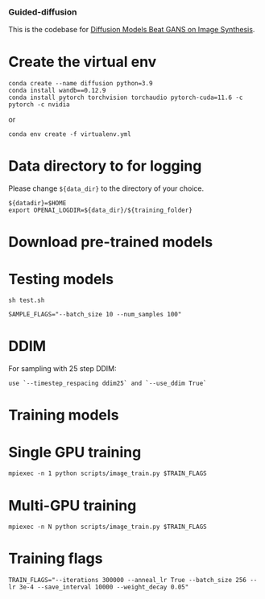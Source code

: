 ### Guided-diffusion

This is the codebase for [Diffusion Models Beat GANS on Image Synthesis](http://arxiv.org/abs/2105.05233).

# Create the virtual env

```
conda create --name diffusion python=3.9
conda install wandb==0.12.9
conda install pytorch torchvision torchaudio pytorch-cuda=11.6 -c pytorch -c nvidia
```

or

`conda env create -f virtualenv.yml`

# Data directory to for logging

Please change `${data_dir}` to the directory of your choice. 
```
${datadir}=$HOME
export OPENAI_LOGDIR=${data_dir}/${training_folder}
```

# Download pre-trained models


# Testing models

```
sh test.sh 
```

```
SAMPLE_FLAGS="--batch_size 10 --num_samples 100"
```

# DDIM
For sampling with 25 step DDIM:

```
use `--timestep_respacing ddim25` and `--use_ddim True`
```


# Training models

# Single GPU training 
```
mpiexec -n 1 python scripts/image_train.py $TRAIN_FLAGS 
```

# Multi-GPU training
```
mpiexec -n N python scripts/image_train.py $TRAIN_FLAGS
```

# Training flags
```
TRAIN_FLAGS="--iterations 300000 --anneal_lr True --batch_size 256 --lr 3e-4 --save_interval 10000 --weight_decay 0.05"
```

